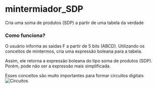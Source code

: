 # mintermiador_SDP
Cria uma soma de produtos (SDP) a partir de uma tabela da verdade

### Como funciona?
O usuário informa as saidas F a partir de 5 bits (ABCD).
Utilizando os conceitos de mintermos, cria uma expressão boleana para a tabela.

Assim, ele retorna a expressão boleana do tipo soma de produtos (SDP). Porém, pode não ser a expressão mais simplificada.

Esses conceitos são muito importantes para formar circuitos digitais
![Circuitos](https://files.codingninjas.in/article_images/computer-hardware-organization-2-1646035277.webp)
